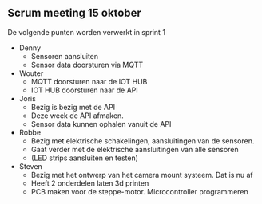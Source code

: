 ## Scrum meeting 15 oktober

De volgende punten worden verwerkt in sprint 1


- Denny
    - Sensoren aansluiten
    - Sensor data doorsturen via MQTT
- Wouter
    - MQTT doorsturen naar de IOT HUB
    - IOT HUB doorsturen naar de API
- Joris
    - Bezig is bezig met de API
    - Deze week de API afmaken.
    - Sensor data kunnen ophalen vanuit de API
- Robbe
    - Bezig met elektrische schakelingen,  aansluitingen van de sensoren.
    - Gaat verder met de elektrische aansluitingen van alle sensoren
    - (LED strips aansluiten en testen)
- Steven 
    - Bezig met het ontwerp van het camera mount systeem. Dat is nu af
    - Heeft 2 onderdelen laten 3d printen
    - PCB maken voor de steppe-motor. Microcontroller programmeren
